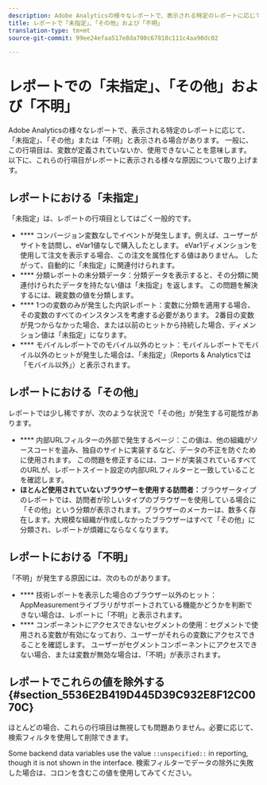```yaml
---
description: Adobe Analyticsの様々なレポートで、表示される特定のレポートに応じて、「未指定」、「その他」または「不明」が表示される場合があります。 一般に、この行項目は、変数が定義されていないか、使用できないことを意味します。
title: レポートで「未指定」、「その他」および「不明」
translation-type: tm+mt
source-git-commit: 99ee24efaa517e8da700c67818c111c4aa90dc02

---
```



# レポートでの「未指定」、「その他」および「不明」

Adobe Analyticsの様々なレポートで、表示される特定のレポートに応じて、「未指定」、「その他」または「不明」と表示される場合があります。 一般に、この行項目は、変数が定義されていないか、使用できないことを意味します。 以下に、これらの行項目がレポートに表示される様々な原因について取り上げます。

## レポートにおける「未指定」

「未指定」は、レポートの行項目としてはごく一般的です。

* **** コンバージョン変数なしでイベントが発生します。例えば、ユーザーがサイトを訪問し、eVar1値なしで購入したとします。 eVar1ディメンションを使用して注文を表示する場合、この注文を属性化する値はありません。 したがって、自動的に「未指定」に関連付けられます。
* **** 分類レポートの未分類データ：分類データを表示すると、その分類に関連付けられたデータを持たない値は「未指定」を返します。 この問題を解決するには、親変数の値を分類します。
* **** 1つの変数のみが発生した内訳レポート：変数に分類を適用する場合、その変数のすべてのインスタンスを考慮する必要があります。 2番目の変数が見つからなかった場合、または以前のヒットから持続した場合、ディメンション値は「未指定」になります。
* **** モバイルレポートでのモバイル以外のヒット：モバイルレポートでモバイル以外のヒットが発生した場合は、「未指定」（Reports &amp; Analyticsでは「モバイル以外」）と表示されます。

## レポートにおける「その他」

レポートでは少し稀ですが、次のような状況で「その他」が発生する可能性があります。

* **** 内部URLフィルターの外部で発生するページ：この値は、他の組織がソースコードを盗み、独自のサイトに実装するなど、データの不正を防ぐために使用されます。 この問題を修正するには、コードが実装されているすべてのURLが、レポートスイート設定の内部URLフィルターと一致していることを確認します。
* **ほとんど使用されていないブラウザーを使用する訪問者：**&#x200B;ブラウザータイプのレポートでは、訪問者が珍しいタイプのブラウザーを使用している場合に「その他」という分類が表示されます。ブラウザーのメーカーは、数多く存在します。大規模な組織が作成しなかったブラウザーはすべて「その他」に分類され、レポートが煩雑にならなくなります。

## レポートにおける「不明」

「不明」が発生する原因には、次のものがあります。

* **** 技術レポートを表示した場合のブラウザー以外のヒット：AppMeasurementライブラリがサポートされている機能かどうかを判断できない場合は、レポートに「不明」と表示されます。
* **** コンポーネントにアクセスできないセグメントの使用：セグメントで使用される変数が有効になっており、ユーザーがそれらの変数にアクセスできることを確認します。 ユーザーがセグメントコンポーネントにアクセスできない場合、または変数が無効な場合は、「不明」が表示されます。

## レポートでこれらの値を除外する {#section_5536E2B419D445D39C932E8F12C0070C}

ほとんどの場合、これらの行項目は無視しても問題ありません。必要に応じて、検索フィルタを使用して削除できます。

Some backend data variables use the value `::unspecified::` in reporting, though it is not shown in the interface. 検索フィルターでデータの除外に失敗した場合は、コロンを含むこの値を使用してみてください。
